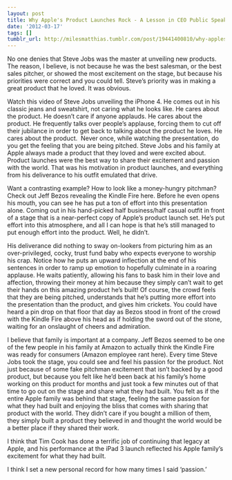 ```yaml
---
layout: post
title: Why Apple's Product Launches Rock - A Lesson in CEO Public Speaking
date: '2012-03-17'
tags: []
tumblr_url: http://milesmatthias.tumblr.com/post/19441400810/why-apples-product-launches-rock-a-lesson-in-ceo
---
```

No one denies that Steve Jobs was the master at unveiling new products. The reason, I believe, is not because he was the best salesman, or the best sales pitcher, or showed the most excitement on the stage, but because his priorities were correct and you could tell. Steve’s priority was in making a great product that he loved. It was obvious. 

Watch this video of Steve Jobs unveiling the iPhone 4. He comes out in his classic jeans and sweatshirt, not caring what he looks like. He cares about the product. He doesn’t care if anyone applauds. He cares about the product. He frequently talks over people’s applause, forcing them to cut off their jubilance in order to get back to talking about the product he loves. He cares about the product.  Never once, while watching the presentation, do you get the feeling that you are being pitched. Steve Jobs and his family at Apple always made a product that they loved and were excited about. Product launches were the best way to share their excitement and passion with the world. That was his motivation in product launches, and everything from his deliverance to his outfit emulated that drive.

Want a contrasting example? How to look like a money-hungry pitchman? Check out Jeff Bezos revealing the Kindle Fire here. Before he even opens his mouth, you can see he has put a ton of effort into this presentation alone. Coming out in his hand-picked half business/half casual outfit in front of a stage that is a near-perfect copy of Apple’s product launch set. He’s put effort into this atmosphere, and all I can hope is that he’s still managed to put enough effort into the product. Well, he didn’t.

His deliverance did nothing to sway on-lookers from picturing him as an over-privileged, cocky, trust fund baby who expects everyone to worship his crap. Notice how he puts an upward inflection at the end of his sentences in order to ramp up emotion to hopefully culminate in a roaring applause. He waits patiently, allowing his fans to bask him in their love and affection, throwing their money at him because they simply can’t wait to get their hands on this amazing product he’s built! Of course, the crowd feels that they are being pitched, understands that he’s putting more effort into the presentation than the product, and gives him crickets. You could have heard a pin drop on that floor that day as Bezos stood in front of the crowd with the Kindle Fire above his head as if holding the sword out of the stone, waiting for an onslaught of cheers and admiration. 

I believe that family is important at a company. Jeff Bezos seemed to be one of the few people in his family at Amazon to actually think the Kindle Fire was ready for consumers (Amazon employee rant here). Every time Steve Jobs took the stage, you could see and feel his passion for the product. Not just because of some fake pitchman excitement that isn’t backed by a good product, but because you felt like he’d been back at his family’s home working on this product for months and just took a few minutes out of that time to go out on the stage and share what they had built. You felt as if the entire Apple family was behind that stage, feeling the same passion for what they had built and enjoying the bliss that comes with sharing that product with the world. They didn’t care if you bought a million of them, they simply built a product they believed in and thought the world would be a better place if they shared their work.

I think that Tim Cook has done a terrific job of continuing that legacy at Apple, and his performance at the iPad 3 launch reflected his Apple family’s excitement for what they had built. 

I think I set a new personal record for how many times I said ‘passion.’ 
